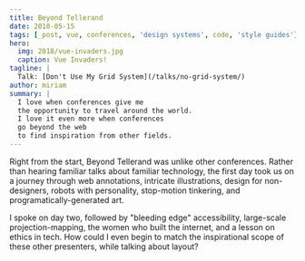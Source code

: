 ```yaml
---
title: Beyond Tellerand
date: 2018-05-15
tags: [_post, vue, conferences, 'design systems', code, 'style guides']
hero:
  img: 2018/vue-invaders.jpg
  caption: Vue Invaders!
tagline: |
  Talk: [Don't Use My Grid System](/talks/no-grid-system/)
author: miriam
summary: |
  I love when conferences give me
  the opportunity to travel around the world.
  I love it even more when conferences
  go beyond the web
  to find inspiration from other fields.
---
```


Right from the start,
Beyond Tellerand was unlike other conferences.
Rather than hearing familiar talks
about familiar technology,
the first day took us on a journey through
web annotations, intricate illustrations,
design for non-designers,
robots with personality,
stop-motion tinkering,
and programatically-generated art.

I spoke on day two,
followed by "bleeding edge" accessibility,
large-scale projection-mapping,
the women who built the internet,
and a lesson on ethics in tech.
How could I even begin to match
the inspirational scope of these other presenters,
while talking about layout?
